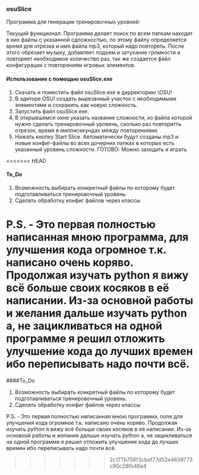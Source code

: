 ### osuSlice
Программа для генерации тренировочных уровней:

Текущий функционал:
Программа делает поиск по всем папкам находит в них файлы с указанной сдложностью, по этому файлу определяется время для отрезка и имя файла mp3, который надо повторять. После этого обрезает музыку, добавляет подъем и затухание громкости и повторяет необходимое количество раз, так же создается файл конфигурации с повторениям игровых элементов.  

#### Использование с помощью osuSlice.exe
1. Скачать и поместить файл osuSlice.exe в дирректорию \OSU!
2. В эдиторе OSU! создать вырезанный участок с необходимыми элементами и сохранить как новую сложность.
3. Запустить файл osuSlice.exe.
4. В открывшемся окне указать название сложности, из файла которой нужно сделать тренировочный уровень, сколько раз повторитть отрезок, время в миллисекундах между повторениями.
5. Нажать кнопку Start Slice. Автоматически будут созданы mp3 и новые конфиг-файлы во всех дочерних папках в которых есть указанный уровень сложности.
ГОТОВО: Можно заходить и играть

<<<<<<< HEAD
#### To_Do
1. Возможность выбирать конкретный файлы по которому будет подготавливаться тренировочный уровень.
2. Сделать обработку конфиг файлов через классы

P.S. - Это первая полностью написанная мною программа,  для улучшения кода огромное т.к. написано очень коряво. Продолжая изучать python я вижу всё больше своих косяков в её написании. Из-за основной работы и желания дальше изучать python а, не зацикливаться на одной программе я решил отложить улучшение кода до лучших времен ибо переписывать надо почти всё.
=======
####To_Do
1. Возможность выбирать конкретный файлы по которому будет подготавливаться тренировочный уровень.
2. Сделать обработку конфиг файлов через классы

P.S. - Это первая полностью написанная мною программа, поле для улучшения кода огромное т.к. написано очень коряво. Продолжая изучать python я вижу всё больше своих косяков в её написании. Из-за основной работы и желания дальше изучать python а, не зацикливаться на одной программе я решил отложить улучшение кода до лучших времен ибо переписывать надо почти всё.
>>>>>>> 2c177b758f3cbef77d52e4639773c90c28fb46a4
